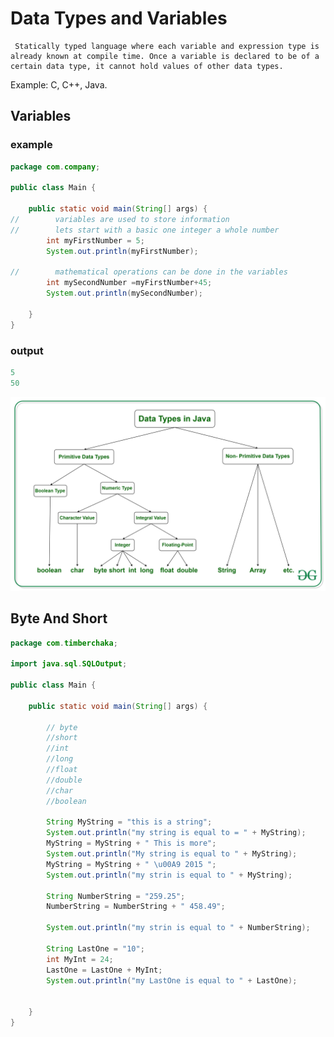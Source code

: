 # **Data Types and Variables**

     Statically typed language where each variable and expression type is already known at compile time. Once a variable is declared to be of a certain data type, it cannot hold values of other data types.

Example: C, C++, Java.

## Variables

### example

```java
package com.company;

public class Main {

    public static void main(String[] args) {
//        variables are used to store information
//        lets start with a basic one integer a whole number
        int myFirstNumber = 5;
        System.out.println(myFirstNumber);

//        mathematical operations can be done in the variables
        int mySecondNumber =myFirstNumber+45;
        System.out.println(mySecondNumber);

    }
}

```

### output

```java
5
50
```

![data types](./img/1.jpg)

## Byte And Short

```java
package com.timberchaka;

import java.sql.SQLOutput;

public class Main {

    public static void main(String[] args) {

        // byte
        //short
        //int
        //long
        //float
        //double
        //char
        //boolean

        String MyString = "this is a string";
        System.out.println("my string is equal to = " + MyString);
        MyString = MyString + " This is more";
        System.out.println("My string is equal to " + MyString);
        MyString = MyString + " \u00A9 2015 ";
        System.out.println("my strin is equal to " + MyString);

        String NumberString = "259.25";
        NumberString = NumberString + " 458.49";

        System.out.println("my strin is equal to " + NumberString);

        String LastOne = "10";
        int MyInt = 24;
        LastOne = LastOne + MyInt;
        System.out.println("my LastOne is equal to " + LastOne);


    }
}
```
